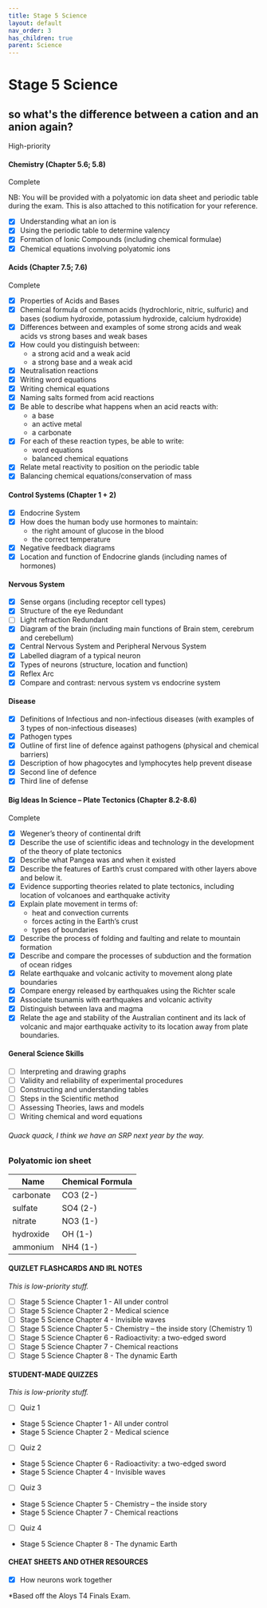 ```yaml
---
title: Stage 5 Science
layout: default
nav_order: 3
has_children: true
parent: Science
---
```


# Stage 5 Science

## so what's the difference between a cation and an anion again?

<label class="label label-red">High-priority</label>

#### Chemistry (Chapter 5.6; 5.8) 
<label class="label label-green">Complete</label>

NB: You will be provided with a polyatomic ion data sheet and periodic table during the exam. This is also attached to this notification for your reference.

- [x] Understanding what an ion is
- [x] Using the periodic table to determine valency
- [x] Formation of Ionic Compounds (including chemical formulae)
- [x] Chemical equations involving polyatomic ions 

#### Acids (Chapter 7.5; 7.6)
<label class="label label-green">Complete</label>

- [x] Properties of Acids and Bases
- [x] Chemical formula of common acids (hydrochloric, nitric, sulfuric) and bases (sodium hydroxide, potassium hydroxide, calcium hydroxide)
- [x] Differences between and examples of some strong acids and weak acids vs strong bases and weak bases
- [x] How could you distinguish between:
    - a strong acid and a weak acid
    - a strong base and a weak acid
- [x] Neutralisation reactions
- [x] Writing word equations
- [x] Writing chemical equations
- [x] Naming salts formed from acid reactions
- [x] Be able to describe what happens when an acid reacts with:
    - a base
    - an active metal
    - a carbonate
- [x] For each of these reaction types, be able to write:
    - word equations
	- balanced chemical equations
- [x] Relate metal reactivity to position on the periodic table
- [x] Balancing chemical equations/conservation of mass 
 
#### Control Systems (Chapter 1 + 2)
- [x] Endocrine System
- [x] How does the human body use hormones to maintain:
    - the right amount of glucose in the blood
    - the correct temperature
- [x] Negative feedback diagrams
- [x] Location and function of Endocrine glands (including names of hormones)

#### Nervous System
- [x] Sense organs (including receptor cell types)
- [x] Structure of the eye <label class="label label-yellow">Redundant</label>
- [ ] Light refraction <label class="label label-yellow">Redundant</label>
- [x] Diagram of the brain (including main functions of Brain stem, cerebrum and cerebellum)
- [x] Central Nervous System and Peripheral Nervous System
- [x] Labelled diagram of a typical neuron
- [x] Types of neurons (structure, location and function)
- [x] Reflex Arc
- [x] Compare and contrast: nervous system vs endocrine system

#### Disease
- [x] Definitions of Infectious and non-infectious diseases (with examples of 3 types of non-infectious diseases)
- [x] Pathogen types
- [x] Outline of first line of defence against pathogens (physical and chemical barriers)
- [x] Description of how phagocytes and lymphocytes help prevent disease
- [x] Second line of defence
- [x] Third line of defense

#### Big Ideas In Science – Plate Tectonics (Chapter 8.2-8.6)
<label class="label label-green">Complete</label>

- [x] Wegener’s theory of continental drift
- [x] Describe the use of scientific ideas and technology in the development of the theory of plate tectonics
- [x] Describe what Pangea was and when it existed
- [x] Describe the features of Earth’s crust compared with other layers above and below it.
- [x] Evidence supporting theories related to plate tectonics, including location of volcanoes and earthquake activity
- [x] Explain plate movement in terms of:
 	- heat and convection currents
	- forces acting in the Earth’s crust
	- types of boundaries
- [x] Describe the process of folding and faulting and relate to mountain formation	
- [x] Describe and compare the processes of subduction and the formation of ocean ridges
- [x] Relate earthquake and volcanic activity to movement along plate boundaries
- [x] Compare energy released by earthquakes using the Richter scale
- [x] Associate tsunamis with earthquakes and volcanic activity
- [x] Distinguish between lava and magma
- [x] Relate the age and stability of the Australian continent and its lack of volcanic and major earthquake activity to its location away from plate boundaries.

#### General Science Skills
- [ ] Interpreting and drawing graphs
- [ ] Validity and reliability of experimental procedures
- [ ] Constructing  and understanding tables
- [ ] Steps in the Scientific method
- [ ] Assessing Theories, laws and models
- [ ] Writing chemical and word equations

###### Quack quack, I think we have an SRP next year by the way.

### Polyatomic ion sheet

| Name      | Chemical Formula |
|-----------|------------------|
| carbonate | CO3 (2-)         |
| sulfate   | SO4 (2-)         |
| nitrate   | NO3 (1-)         |
| hydroxide | OH (1-)          |
| ammonium  | NH4 (1-)         |

#### QUIZLET FLASHCARDS AND IRL NOTES

*This is low-priority stuff.*

- [ ] Stage 5 Science Chapter 1 - All under control
- [ ] Stage 5 Science Chapter 2 - Medical science
- [ ] Stage 5 Science Chapter 4 - Invisible waves
- [ ] Stage 5 Science Chapter 5 - Chemistry – the inside story (Chemistry 1) 
- [ ] Stage 5 Science Chapter 6 - Radioactivity: a two-edged sword
- [ ] Stage 5 Science Chapter 7 - Chemical reactions
- [ ] Stage 5 Science Chapter 8 - The dynamic Earth

#### STUDENT-MADE QUIZZES

*This is low-priority stuff.*

- [ ] Quiz 1 
- Stage 5 Science Chapter 1 - All under control
- Stage 5 Science Chapter 2 - Medical science

- [ ] Quiz 2 
- Stage 5 Science Chapter 6 - Radioactivity: a two-edged sword
- Stage 5 Science Chapter 4 - Invisible waves

- [ ] Quiz 3            
- Stage 5 Science Chapter 5 - Chemistry – the inside story
- Stage 5 Science Chapter 7 - Chemical reactions

- [ ] Quiz 4        
- Stage 5 Science Chapter 8 - The dynamic Earth

#### CHEAT SHEETS AND OTHER RESOURCES

- [x] How neurons work together 

*Based off the Aloys T4 Finals Exam. 